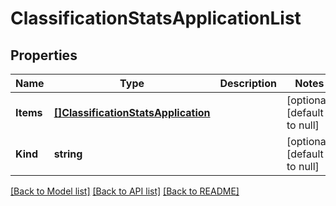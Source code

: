 # ClassificationStatsApplicationList

## Properties
Name | Type | Description | Notes
------------ | ------------- | ------------- | -------------
**Items** | [**[]ClassificationStatsApplication**](classification_stats_application.md) |  | [optional] [default to null]
**Kind** | **string** |  | [optional] [default to null]

[[Back to Model list]](../README.md#documentation-for-models) [[Back to API list]](../README.md#documentation-for-api-endpoints) [[Back to README]](../README.md)


